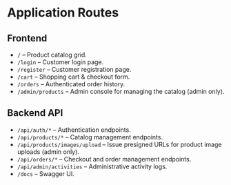 # Application Routes

## Frontend
- `/` – Product catalog grid.
- `/login` – Customer login page.
- `/register` – Customer registration page.
- `/cart` – Shopping cart & checkout form.
- `/orders` – Authenticated order history.
- `/admin/products` – Admin console for managing the catalog (admin only).

## Backend API
- `/api/auth/*` – Authentication endpoints.
- `/api/products/*` – Catalog management endpoints.
- `/api/products/images/upload` – Issue presigned URLs for product image uploads (admin only).
- `/api/orders/*` – Checkout and order management endpoints.
- `/api/admin/activities` – Administrative activity logs.
- `/docs` – Swagger UI.
